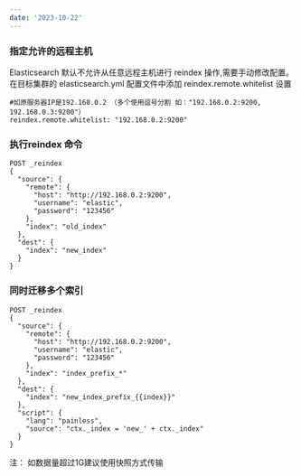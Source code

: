 ```yaml
--- 
date: '2023-10-22' 
---
```



### 指定允许的远程主机

Elasticsearch 默认不允许从任意远程主机进行 reindex 操作,需要手动修改配置。
在目标集群的 elasticsearch.yml 配置文件中添加 reindex.remote.whitelist 设置
```
#如原服务器IP是192.168.0.2 （多个使用逗号分割 如："192.168.0.2:9200, 192.168.0.3:9200"）
reindex.remote.whitelist: "192.168.0.2:9200"
```
### 执行reindex 命令

```
POST _reindex
{
  "source": {
    "remote": {
      "host": "http://192.168.0.2:9200",
      "username": "elastic",
      "password": "123456"
    },
    "index": "old_index"
  },
  "dest": {
    "index": "new_index"
  }
}
```


### 同时迁移多个索引
```
POST _reindex
{
  "source": {
    "remote": {
      "host": "http://192.168.0.2:9200",
      "username": "elastic",
      "password": "123456"
    },
    "index": "index_prefix_*"
  },
  "dest": {
    "index": "new_index_prefix_{{index}}"
  },
  "script": {
    "lang": "painless",
    "source": "ctx._index = 'new_' + ctx._index"
  }
}
```

注： 如数据量超过1G建议使用快照方式传输